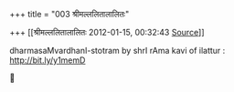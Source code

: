 +++
title = "003 श्रीमल्ललितालालितः"

+++
[[श्रीमल्ललितालालितः	2012-01-15, 00:32:43 [Source](https://groups.google.com/g/samskrita/c/WtY0VstQTq0)]]



dharmasaMvardhanI-stotram by shrI rAma kavi of ilattur :  
<http://bit.ly/y1memD>  




